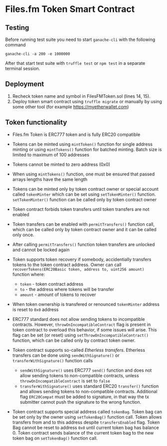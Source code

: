 # Files.fm Token Smart Contract

## Testing

Before running test suite you need to start `ganache-cli` with the following command

`ganache-cli -a 200 -e 1000000`

After that start test suite with `truffle test` or `npm test` in a separate terminal session.

## Deployment

1. Recheck token name and symbol in FilesFMToken.sol (lines 14, 15).
2. Deploy token smart contract using `truffle migrate` or manually by using some other tool (for example https://myetherwallet.com)

## Token functionality

* Files.fm Token is ERC777 token and is fully ERC20 compatible 

* Tokens can be minted using `mintToken()` function for single address minting or using `mintTokens()` function for batched minting. Batch size is limited to maximum of 100 addresses

* Tokens cannot be minted to zero address (0x0)

* When using `mintTokens()` function, one must be ensured that passed arrays lengths have the same length

* Tokens can be minted only by token contract owner or special account called `tokenMinter` which can be set using `setTokenMinter()` function. `setTokenMinter()` function can be called only by token contract owner

* Token contract forbids token transfers until token transfers are not enabled

* Token transfers can be enabled with `permitTransfers()` function call, which can be called only by token contract owner and it can be called only once.

* After calling `permitTransfers()` function token transfers are unlocked and cannot be locked again

* Token supports token recovery if somebody, accidentially transfers tokens to the token contract address. Owner can call `recoverTokens(ERC20Basic token, address to, uint256 amount)` function where:
  * `token` - token contract address
  * `to` - the address where tokens will be transfer
  * `amount` - amount of tokens to recover

* When token ownership is transfered or renounced `tokenMinter` address is reset to `0x0` address

* ERC777 standard does not allow sending tokens to incompatible contracts. However, `throwOnIncompatibleContract` flag is present in token contract to overload this behavior, if some issues will arise. This flag can be set (or reset) using `setThrowOnIncompatibleContract()` function, which can be called only by contract token owner.

* Token contract supports so-called *Etherless transfers*. Etherless transfers can be done using `sendWithSignature()` or `transferWithSignature()` function calls

  * `sendWithSignature()` uses ERC777 `send()` function and does not allow sending tokens to non-compatible contracts, unless `throwOnIncompatibleContract` is set to  `false`
  * `transferWithSignature()` uses standard ERC20 `transfer()` function and allows sending tokens to non-compatible contracts. Additional flag `ERC20Compat` must be added to signature, in that way the tx submitter cannot push the signature to the wrong function.

* Token contract supports special address called `tokenBag`. Token bag can be set only by the owner using ­`setTokenBag()` function call. Token allows transfers from and to this address despite `transfersEnabled` flag. Token Bag cannot be reset to address `0x0` until current token bag has balance 0. Token contract sends balance of the current token bag to the new token bag on `setTokenBag()` function call.